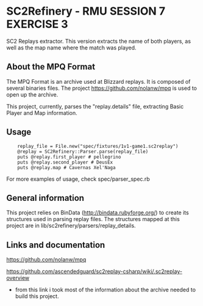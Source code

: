 # SC2Refinery - RMU SESSION 7 EXERCISE 3

SC2 Replays extractor. This version extracts the name of both players,
as well as the map name where the match was played.

## About the MPQ Format

The MPQ Format is an archive used at Blizzard replays. It is composed
of several binaries files. The project https://github.com/nolanw/mpq
is used to open up the archive.

This project, currently, parses the "replay.details" file, extracting
Basic Player and Map information.

## Usage
        replay_file = File.new("spec/fixtures/1v1-game1.sc2replay")
        @replay = SC2Refinery::Parser.parse(replay_file)
        puts @replay.first_player # pellegrino
        puts @replay.second_player # DeusEx
        puts @replay.map # Cavernas Xel'Naga

For more examples of usage, check spec/parser_spec.rb

## General information
This project relies on BinData (http://bindata.rubyforge.org/) to
create its structures used in parsing replay files.
The structures mapped at this project are in lib/sc2refinery/parsers/replay_details.

## Links and documentation
https://github.com/nolanw/mpq

https://github.com/ascendedguard/sc2replay-csharp/wiki/.sc2replay-overview
- from this link i took most of the information about the archive
needed to build this project.
